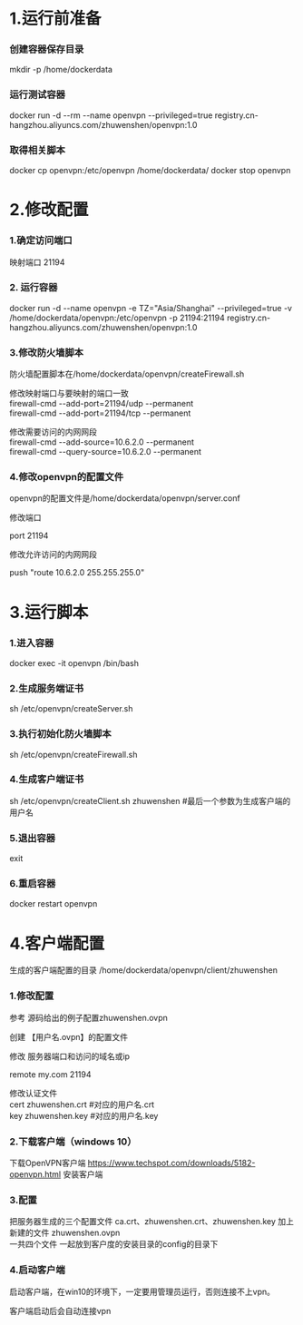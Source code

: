 # 1.运行前准备
### 创建容器保存目录
mkdir -p /home/dockerdata
### 运行测试容器
docker run -d  --rm --name openvpn --privileged=true registry.cn-hangzhou.aliyuncs.com/zhuwenshen/openvpn:1.0
### 取得相关脚本
docker cp openvpn:/etc/openvpn /home/dockerdata/
docker stop openvpn

# 2.修改配置
### 1.确定访问端口 
映射端口 21194
### 2. 运行容器
docker run -d --name openvpn -e TZ="Asia/Shanghai"  --privileged=true -v /home/dockerdata/openvpn:/etc/openvpn -p 21194:21194 registry.cn-hangzhou.aliyuncs.com/zhuwenshen/openvpn:1.0
### 3.修改防火墙脚本
防火墙配置脚本在/home/dockerdata/openvpn/createFirewall.sh

修改映射端口与要映射的端口一致\
firewall-cmd --add-port=21194/udp --permanent\
firewall-cmd --add-port=21194/tcp --permanent


修改需要访问的内网网段\
firewall-cmd --add-source=10.6.2.0 --permanent\
firewall-cmd --query-source=10.6.2.0 --permanent 

### 4.修改openvpn的配置文件
openvpn的配置文件是/home/dockerdata/openvpn/server.conf

修改端口

port 21194

修改允许访问的内网网段

push "route 10.6.2.0 255.255.255.0"

# 3.运行脚本
### 1.进入容器
docker exec -it openvpn /bin/bash
### 2.生成服务端证书
sh /etc/openvpn/createServer.sh
### 3.执行初始化防火墙脚本
sh /etc/openvpn/createFirewall.sh
### 4.生成客户端证书
sh /etc/openvpn/createClient.sh zhuwenshen #最后一个参数为生成客户端的用户名
### 5.退出容器
exit
### 6.重启容器
docker restart openvpn

# 4.客户端配置
生成的客户端配置的目录 /home/dockerdata/openvpn/client/zhuwenshen 

### 1.修改配置
参考 源码给出的例子配置zhuwenshen.ovpn

创建 【用户名.ovpn】的配置文件

修改 服务器端口和访问的域名或ip

remote my.com 21194

修改认证文件\
cert zhuwenshen.crt #对应的用户名.crt\
key zhuwenshen.key #对应的用户名.key


### 2.下载客户端（windows 10）
下载OpenVPN客户端  https://www.techspot.com/downloads/5182-openvpn.html
安装客户端

### 3.配置
把服务器生成的三个配置文件
ca.crt、zhuwenshen.crt、zhuwenshen.key
加上 新建的文件 zhuwenshen.ovpn\
一共四个文件 一起放到客户度的安装目录的config的目录下

### 4.启动客户端
启动客户端，在win10的环境下，一定要用管理员运行，否则连接不上vpn。

客户端启动后会自动连接vpn





